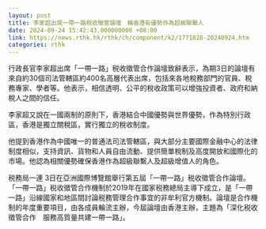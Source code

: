 ```yaml
---
layout: post
title: 李家超出席一帶一路税收徵管論壇　稱香港有優勢作為超級聯繫人
date: 2024-09-24 15:42:43.000000000 +08:00
link: https://news.rthk.hk/rthk/ch/component/k2/1771828-20240924.htm
categories: rthk
---
```


行政長官李家超出席「一帶一路」税收徵管合作論壇致辭表示，為期3日的論壇有來自約30個司法管轄區約400名高層代表出席，包括來各地稅務部門的官員、稅務專家、學者等。他表示，相信透明、公平的稅收政策可以增強投資者、政府和納稅人之間的信任。

李家超又說在一國兩制的原則下，香港結合中國優勢與世界優勢，作為特別行政區，香港是獨立關稅區，實行獨立的稅收制度。

他提到香港作為中國唯一的普通法司法管轄區，與大部分主要國際金融中心的法律制度相似，支持資訊、貨物和人員自由流動、提供簡單稅制及高度開放和國際化的市場。他認為相關優勢確保香港作為超級聯繫人及超級增值人的角色。

税務局一連 3日在亞洲國際博覽館舉行第五屆「一帶一路」税收徵管合作論壇。「一帶一路」税收徵管合作機制於2019年在國家税務總局主導下成立，是「一帶一路」沿線國家和地區間討論税務管理合作事宜的非牟利官方機制。論壇是合作機制的年度重要項目，由各成員輪流主辦，今屆論壇由香港主辦，主題為「深化税收徵管合作　服務高質量共建一帶一路」。
